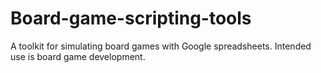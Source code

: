 # Board-game-scripting-tools
A toolkit for simulating board games with Google spreadsheets. Intended use is board game development.
